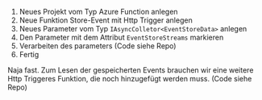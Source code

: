 1) Neues Projekt vom Typ Azure Function anlegen
1) Neue Funktion Store-Event mit Http Trigger anlegen
1) Neues Parameter vom Typ `IAsyncColletor<EventStoreData>` anlegen
1) Den Parameter mit dem Attribut `EventStoreStreams` markieren
1) Verarbeiten des parameters (Code siehe Repo)
1) Fertig

Naja fast. Zum Lesen der gespeicherten Events brauchen wir eine weitere Http Triggeres Funktion, die noch hinzugefügt werden muss. (Code siehe Repo)
